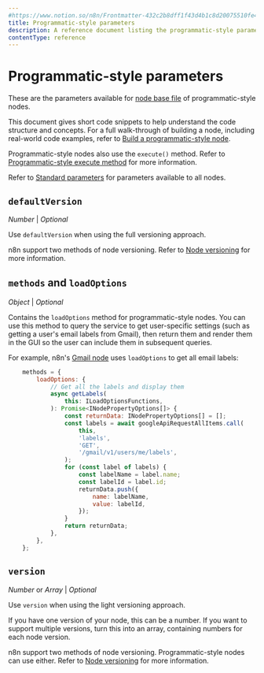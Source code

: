```yaml
---
#https://www.notion.so/n8n/Frontmatter-432c2b8dff1f43d4b1c8d20075510fe4
title: Programmatic-style parameters
description: A reference document listing the programmatic-style parameters of the node base file.
contentType: reference
---
```


# Programmatic-style parameters

These are the parameters available for [node base file](/integrations/creating-nodes/build/reference/node-base-files/index.md) of programmatic-style nodes.

This document gives short code snippets to help understand the code structure and concepts. For a full walk-through of building a node, including real-world code examples, refer to [Build a programmatic-style node](/integrations/creating-nodes/build/programmatic-style-node.md).

Programmatic-style nodes also use the `execute()` method. Refer to [Programmatic-style execute method](/integrations/creating-nodes/build/reference/node-base-files/programmatic-style-execute-method.md) for more information.

Refer to [Standard parameters](/integrations/creating-nodes/build/reference/node-base-files/standard-parameters.md) for parameters available to all nodes.

## `defaultVersion`

_Number_ | _Optional_

Use `defaultVersion` when using the full versioning approach.

n8n support two methods of node versioning. Refer to [Node versioning](/integrations/creating-nodes/build/reference/node-versioning.md) for more information.

## `methods` and `loadOptions`

_Object_ | _Optional_

Contains the `loadOptions` method for programmatic-style nodes. You can use this method to query the service to get user-specific settings (such as getting a user's email labels from Gmail), then return them and render them in the GUI so the user can include them in subsequent queries.

For example, n8n's [Gmail node](https://github.com/n8n-io/n8n/blob/master/packages/nodes-base/nodes/Google/Gmail/Gmail.node.ts) uses `loadOptions` to get all email labels:

```js
	methods = {
		loadOptions: {
			// Get all the labels and display them
			async getLabels(
				this: ILoadOptionsFunctions,
			): Promise<INodePropertyOptions[]> {
				const returnData: INodePropertyOptions[] = [];
				const labels = await googleApiRequestAllItems.call(
					this,
					'labels',
					'GET',
					'/gmail/v1/users/me/labels',
				);
				for (const label of labels) {
					const labelName = label.name;
					const labelId = label.id;
					returnData.push({
						name: labelName,
						value: labelId,
					});
				}
				return returnData;
			},
		},
	};
```

## `version`

_Number_ or _Array_ | _Optional_

Use `version` when using the light versioning approach.

If you have one version of your node, this can be a number. If you want to support multiple versions, turn this into an array, containing numbers for each node version.

n8n support two methods of node versioning. Programmatic-style nodes can use either. Refer to [Node versioning](/integrations/creating-nodes/build/reference/node-versioning.md) for more information.

